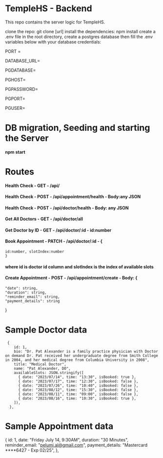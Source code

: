
# TempleHS - Backend

This repo contains the server logic for TempleHS.


clone the repo: git clone [url]
install the dependencies: npm install
create a .env file in the root directory, create a postgres database then fill the .env variables below with your database credentials:

PORT =

DATABASE_URL=

PGDATABASE=

PGHOST=

PGPASSWORD=

PGPORT=

PGUSER=


# DB migration, Seeding and starting the Server 

#### npm start

# Routes

#### Health Check - GET - /api/
#### Health Check - POST - /api/appointment/health - Body:any JSON
#### Health Check - POST - /api/doctor/health -  Body: any JSON
#### Get All Doctors - GET - /api/doctor/all
#### Get Doctor by ID - GET - /api/doctor/:id - id:number
#### Book Appointment - PATCH - /api/doctor/:id - {
    id:number, slotIndex:number
    }
#### where id is doctor id column and slotIndex is the index of available slots
#### Create Appointment - POST - /api/appointment/create - Body: {
    "date": string,
    "duration": string,
    "reminder_email": string,
    "payment_details": string
}

# Sample Doctor data

     {
        id: 1,
        bio: "Dr. Pat Alexander is a family practice physician with Doctor on demand Dr. Pat received her undergraduate degree from Smith College in 2004, and her medical degree from Columbia University in 2008",
        title: "Medical Doctor",
        name: "Pat Alexander, DO",
        availableSlots: JSON.stringify([
          { date: "2023/07/14", time: "13:30", isBooked: true },
          { date: "2023/07/17", time: "12:30", isBooked: false },
          { date: "2023/07/26", time: "10:40", isBooked: false },
          { date: "2023/08/12", time: "15:30", isBooked: false },
          { date: "2023/08/11", time: "09:00", isBooked: false },
          { date: "2023/08/16", time: "10:30", isBooked: true },
        ]),
      },

# Sample Appointment data

   {
        id: 1,
        date: "Friday July 14, 9:30AM",
        duration: "30 Minutes",
        reminder_email: "pelumi.al@gmail.com",
        payment_details: "Mastercard ****6427 - Exp 02/25",
      },
